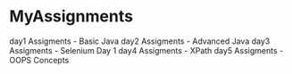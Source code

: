 # MyAssignments

day1 Assigments - Basic Java
day2 Assigments - Advanced Java
day3 Assigments - Selenium Day 1
day4 Assigments - XPath
day5 Assigments - OOPS Concepts
